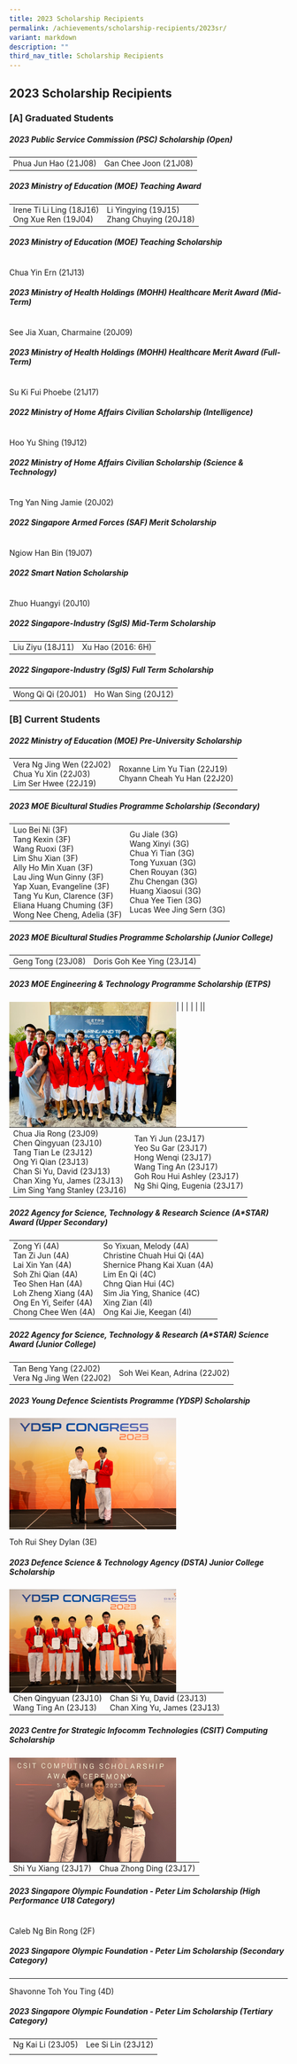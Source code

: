 ```yaml
---
title: 2023 Scholarship Recipients
permalink: /achievements/scholarship-recipients/2023sr/
variant: markdown
description: ""
third_nav_title: Scholarship Recipients
---
```

## 2023 Scholarship Recipients

### [A] Graduated Students

##### 2023 Public Service Commission (PSC) Scholarship (Open)
|  |  |
|---|---|
| Phua Jun Hao (21J08) | Gan Chee Joon (21J08) |  
  
##### 2023 Ministry of Education (MOE) Teaching Award  
|  |  |
|---|---|
| Irene Ti Li Ling (18J16) <br> Ong Xue Ren (19J04) |  Li Yingying (19J15) <br> Zhang Chuying (20J18) |  
  
##### 2023 Ministry of Education (MOE) Teaching Scholarship 
|  |
|---|
Chua Yin Ern (21J13)  
  
##### 2023 Ministry of Health Holdings (MOHH) Healthcare Merit Award (Mid-Term)
|  |
|---|
See Jia Xuan, Charmaine (20J09)  
  
##### 2023 Ministry of Health Holdings (MOHH) Healthcare Merit Award (Full-Term)
|  |
|---|
Su Ki Fui Phoebe (21J17)  
  
##### 2022 Ministry of Home Affairs Civilian Scholarship (Intelligence) 
|  |
|---|
Hoo Yu Shing (19J12)  
  
##### 2022 Ministry of Home Affairs Civilian Scholarship (Science &amp; Technology)
|  |
|---|
Tng Yan Ning Jamie (20J02)  
  
##### 2022 Singapore Armed Forces (SAF) Merit Scholarship
|  |
|---|
Ngiow Han Bin (19J07)  
  
##### 2022 Smart Nation Scholarship
|  |
|---|
Zhuo Huangyi (20J10)  
  
##### 2022 Singapore-Industry (SgIS) Mid-Term Scholarship
|  |  |
|---|---|
| Liu Ziyu (18J11) | Xu Hao (2016: 6H) |  
  
##### 2022 Singapore-Industry (SgIS) Full Term Scholarship
|  |  |
|---|---|
| Wong Qi Qi (20J01) | Ho Wan Sing (20J12) |

### [B] Current Students

##### 2022 Ministry of Education (MOE) Pre-University Scholarship  
|  |  |
|---|---|
| Vera Ng Jing Wen (22J02) <br> Chua Yu Xin (22J03) <br> Lim Ser Hwee (22J19) <br> | Roxanne Lim Yu Tian (22J19) <br> Chyann Cheah Yu Han (22J20) <br> |

##### 2023 MOE Bicultural Studies Programme Scholarship (Secondary)  
|  |  |
|---|---|
| Luo Bei Ni (3F) <br> Tang Kexin (3F) <br> Wang Ruoxi (3F) <br> Lim Shu Xian (3F) <br> Ally Ho Min Xuan (3F) <br> Lau Jing Wun Ginny (3F) <br> Yap Xuan, Evangeline (3F) <br> Tang Yu Kun, Clarence (3F) <br> Eliana Huang Chuming (3F) <br> Wong Nee Cheng, Adelia (3F) <br> | Gu Jiale (3G) <br> Wang Xinyi (3G) <br> Chua Yi Tian (3G) <br> Tong Yuxuan (3G) <br> Chen Rouyan (3G) <br> Zhu Chengan (3G) <br> Huang Xiaosui (3G) <br> Chua Yee Tien (3G) <br> Lucas Wee Jing Sern (3G) <br> |  
  
##### 2023 MOE Bicultural Studies Programme Scholarship (Junior College)  
|  |  |
|---|---|
| Geng Tong (23J08) | Doris Goh Kee Ying (23J14) |

##### 2023 MOE Engineering &amp; Technology Programme Scholarship (ETPS)

|  |
|  |  |
|<img src="/images/2023/Achievements/2023_MOE_ETPS.JPG" style="width:60%" align="left">|
<br>
<br>

|  |  |
|---|---|
| Chua Jia Rong (23J09) <br> Chen Qingyuan (23J10) <br> Tang Tian Le (23J12) <br> Ong Yi Qian (23J13) <br> Chan Si Yu, David (23J13) <br> Chan Xing Yu, James (23J13) <br> Lim Sing Yang Stanley (23J16) <br> | Tan Yi Jun (23J17) <br> Yeo Su Gar (23J17) <br> Hong Wenqi (23J17) <br> Wang Ting An (23J17) <br> Goh Rou Hui Ashley (23J17) <br> Ng Shi Qing, Eugenia (23J17) <br> |

##### 2022 Agency for Science, Technology &amp; Research Science (A*STAR) Award (Upper Secondary)

|  |  |
|---|---|
| Zong Yi (4A) <br> Tan Zi Jun (4A) <br> Lai Xin Yan (4A) <br> Soh Zhi Qian (4A) <br> Teo Shen Han (4A) <br> Loh Zheng Xiang (4A) <br> Ong En Yi, Seifer (4A) <br> Chong Chee Wen (4A) <br> | So Yixuan, Melody (4A) <br> Christine Chuah Hui Qi (4A) <br> Shernice Phang Kai Xuan (4A) <br> Lim En Qi (4C) <br> Chng Qian Hui (4C) <br> Sim Jia Ying, Shanice (4C) <br> Xing Zian (4I) <br> Ong Kai Jie, Keegan (4I) <br>|

##### 2022 Agency for Science, Technology &amp; Research (A*STAR) Science Award (Junior College)
|  |  |
|---|---|
| Tan Beng Yang (22J02) <br> Vera Ng Jing Wen (22J02) <br> | Soh Wei Kean, Adrina (22J02) <br>|

##### 2023 Young Defence Scientists Programme (YDSP) Scholarship

<img src="/images/2023/Achievements/2023_YDSP_Scholarship.jpg" style="width:60%" align="left">

|  |
|---|
Toh Rui Shey Dylan (3E)

##### 2023 Defence Science &amp; Technology Agency (DSTA) Junior College Scholarship

<img src="/images/2023/Achievements/2023_DSTA_Scholarship.jpg" style="width:60%" align="left">

|  |  |
|---|---|
| Chen Qingyuan (23J10) <br> Wang Ting An (23J13) <br> | Chan Si Yu, David (23J13) <br> Chan Xing Yu, James (23J13) <br> |

##### 2023 Centre for Strategic Infocomm Technologies (CSIT) Computing Scholarship

<img src="/images/2023/Achievements/2023_CSIT_Scholarship.JPG" style="width:60%" align="left">

|  |  |
|---|---|
| Shi Yu Xiang (23J17) <br> | Chua Zhong Ding (23J17) <br>|

##### 2023 Singapore Olympic Foundation - Peter Lim Scholarship (High Performance U18 Category)  
|  |
|---|
Caleb Ng Bin Rong (2F)

##### 2023 Singapore Olympic Foundation - Peter Lim Scholarship (Secondary Category)  
---
Shavonne Toh You Ting (4D)  
  
##### 2023 Singapore Olympic Foundation - Peter Lim Scholarship (Tertiary Category)  
|  |  |
|---|---|
| Ng Kai Li (23J05) <br> | Lee Si Lin (23J12) <br> |
|  |  |